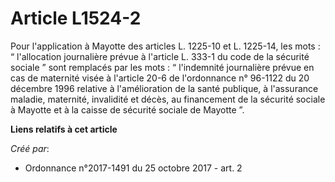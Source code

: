 # Article L1524-2

Pour l'application à Mayotte des articles L. 1225-10 et L. 1225-14, les mots : “ l'allocation journalière prévue à l'article
L. 333-1 du code de la sécurité sociale ” sont remplacés par les mots : “ l'indemnité journalière prévue en cas de maternité
visée à l'article 20-6 de l'ordonnance n° 96-1122 du 20 décembre 1996 relative à l'amélioration de la santé publique, à
l'assurance maladie, maternité, invalidité et décès, au financement de la sécurité sociale à Mayotte et à la caisse de
sécurité sociale de Mayotte ”.

**Liens relatifs à cet article**

_Créé par_:

  - Ordonnance n°2017-1491 du 25 octobre 2017 - art. 2
